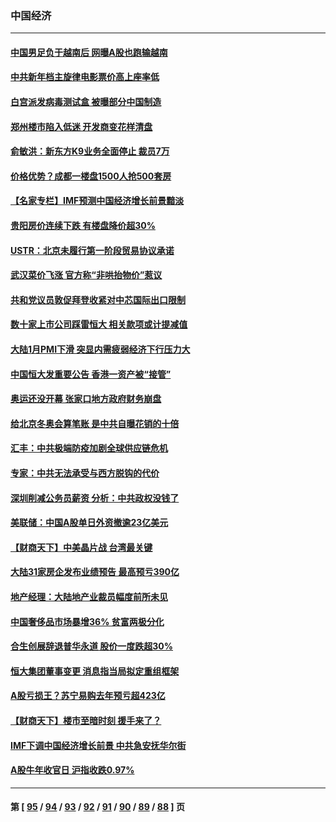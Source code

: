 ### 中国经济
---
#### [中国男足负于越南后 网曝A股也跑输越南](../../pages/ncid283/n13551772.md) 
#### [中共新年档主旋律电影票价高上座率低](../../pages/ncid283/n13551305.md) 
#### [白宫派发病毒测试盒 被曝部分中国制造](../../pages/ncid283/n13540757.md) 
#### [郑州楼市陷入低迷 开发商变花样清盘](../../pages/ncid283/n13548604.md) 
#### [俞敏洪：新东方K9业务全面停止 裁员7万](../../pages/ncid283/n13548288.md) 
#### [价格优势？成都一楼盘1500人抢500套房](../../pages/ncid283/n13548264.md) 
#### [【名家专栏】IMF预测中国经济增长前景黯淡](../../pages/ncid283/n13546877.md) 
#### [贵阳房价连续下跌 有楼盘降价超30%](../../pages/ncid283/n13546575.md) 
#### [USTR：北京未履行第一阶段贸易协议承诺](../../pages/ncid283/n13547156.md) 
#### [武汉菜价飞涨 官方称“非哄抬物价”惹议](../../pages/ncid283/n13547003.md) 
#### [共和党议员敦促拜登收紧对中芯国际出口限制](../../pages/ncid283/n13546908.md) 
#### [数十家上市公司踩雷恒大 相关款项或计提减值](../../pages/ncid283/n13546096.md) 
#### [大陆1月PMI下滑 突显内需疲弱经济下行压力大](../../pages/ncid283/n13546046.md) 
#### [中国恒大发重要公告 香港一资产被“接管”](../../pages/ncid283/n13545448.md) 
#### [奥运还没开幕 张家口地方政府财务崩盘](../../pages/ncid283/n13545234.md) 
#### [给北京冬奥会算笔账 是中共自曝花销的十倍](../../pages/ncid283/n13545052.md) 
#### [汇丰：中共极端防疫加剧全球供应链危机](../../pages/ncid283/n13544533.md) 
#### [专家：中共无法承受与西方脱钩的代价](../../pages/ncid283/n13543965.md) 
#### [深圳削减公务员薪资 分析：中共政权没钱了](../../pages/ncid283/n13543554.md) 
#### [美联储：中国A股单日外资撤逾23亿美元](../../pages/ncid283/n13541571.md) 
#### [【财商天下】中美晶片战 台湾最关键](../../pages/ncid283/n13540307.md) 
#### [大陆31家房企发布业绩预告 最高预亏390亿](../../pages/ncid283/n13538449.md) 
#### [地产经理：大陆地产业裁员幅度前所未见](../../pages/ncid283/n13538371.md) 
#### [中国奢侈品市场暴增36% 贫富两极分化](../../pages/ncid283/n13538567.md) 
#### [合生创展辞退普华永道 股价一度跌超30%](../../pages/ncid283/n13537883.md) 
#### [恒大集团董事变更 消息指当局拟定重组框架](../../pages/ncid283/n13538445.md) 
#### [A股亏损王？苏宁易购去年预亏超423亿](../../pages/ncid283/n13537569.md) 
#### [【财商天下】楼市至暗时刻 援手来了？](../../pages/ncid283/n13537047.md) 
#### [IMF下调中国经济增长前景 中共急安抚华尔街](../../pages/ncid283/n13537112.md) 
#### [A股牛年收官日 沪指收跌0.97%](../../pages/ncid283/n13535672.md) 

---
#### 第 [ [95](./95.md) / [94](./94.md) / [93](./93.md) / [92](./92.md) / [91](./91.md) / [90](./90.md) / [89](./89.md) / [88](./88.md) ] 页
